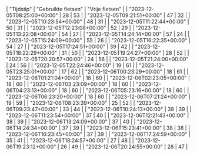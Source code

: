 | "Tijdstip" | "Gebruikte fietsen" | "Vrije fietsen" |
| "2023-12-05T08:25:00+00:00" | 28 | 53 |
| "2023-12-05T09:21:51+00:00" | 47 | 32 |
| "2023-12-05T10:23:54+00:00" | 48 | 31 |
| "2023-12-05T11:22:44+00:00" | 50 | 31 |
| "2023-12-05T12:23:08+00:00" | 52 | 29 |
| "2023-12-05T13:22:08+00:00" | 54 | 27 |
| "2023-12-05T14:24:14+00:00" | 57 | 24 |
| "2023-12-05T15:24:09+00:00" | 55 | 26 |
| "2023-12-05T16:22:35+00:00" | 54 | 27 |
| "2023-12-05T17:24:51+00:00" | 39 | 42 |
| "2023-12-05T18:22:29+00:00" | 31 | 50 |
| "2023-12-05T19:24:27+00:00" | 28 | 52 |
| "2023-12-05T20:20:57+00:00" | 24 | 56 |
| "2023-12-05T21:24:00+00:00" | 24 | 56 |
| "2023-12-05T22:24:46+00:00" | 19 | 61 |
| "2023-12-05T23:25:01+00:00" | 17 | 62 |
| "2023-12-06T00:23:29+00:00" | 18 | 61 |
| "2023-12-06T01:21:04+00:00" | 18 | 60 |
| "2023-12-06T02:23:05+00:00" | 18 | 60 |
| "2023-12-06T03:23:09+00:00" | 18 | 60 |
| "2023-12-06T04:23:13+00:00" | 18 | 60 |
| "2023-12-06T05:23:16+00:00" | 18 | 60 |
| "2023-12-06T06:23:20+00:00" | 18 | 60 |
| "2023-12-06T07:21:24+00:00" | 19 | 59 |
| "2023-12-06T08:23:39+00:00" | 25 | 52 |
| "2023-12-06T09:23:47+00:00" | 33 | 44 |
| "2023-12-06T10:24:13+00:00" | 38 | 39 |
| "2023-12-06T11:23:54+00:00" | 37 | 40 |
| "2023-12-06T12:21:43+00:00" | 38 | 39 |
| "2023-12-06T13:24:09+00:00" | 37 | 40 |
| "2023-12-06T14:24:34+00:00" | 37 | 39 |
| "2023-12-06T15:23:41+00:00" | 38 | 38 |
| "2023-12-06T16:23:45+00:00" | 37 | 39 |
| "2023-12-06T17:24:59+00:00" | 35 | 41 |
| "2023-12-06T18:24:57+00:00" | 27 | 48 |
| "2023-12-06T19:23:12+00:00" | 26 | 49 |
| "2023-12-06T20:24:55+00:00" | 28 | 47 |

